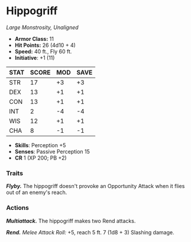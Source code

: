 # Hippogriff

*Large Monstrosity, Unaligned*

- **Armor Class:** 11
- **Hit Points:** 26 (4d10 + 4)
- **Speed:** 40 ft., Fly 60 ft.
- **Initiative**: +1 (11)

|STAT|SCORE|MOD|SAVE|
| --- | --- | --- | ---- |
| STR | 17 | +3 | +3 |
| DEX | 13 | +1 | +1 |
| CON | 13 | +1 | +1 |
| INT | 2 | -4 | -4 |
| WIS | 12 | +1 | +1 |
| CHA | 8 | -1 | -1 |

- **Skills**: Perception +5
- **Senses**: Passive Perception 15
- **CR** 1 (XP 200; PB +2)

### Traits

***Flyby.*** The hippogriff doesn't provoke an Opportunity Attack when it flies out of an enemy's reach.


### Actions

***Multiattack.*** The hippogriff makes two Rend attacks.

***Rend.*** *Melee Attack Roll:* +5, reach 5 ft. 7 (1d8 + 3) Slashing damage.
